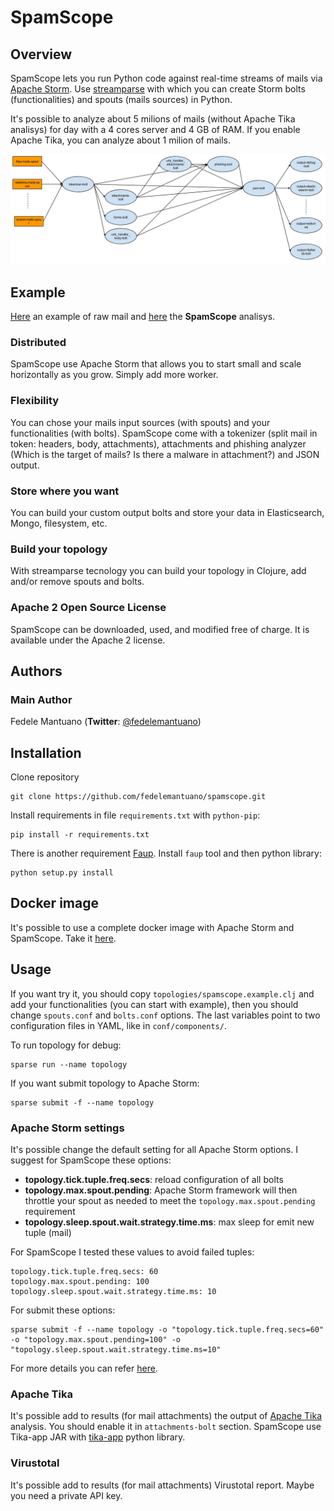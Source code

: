 # SpamScope

## Overview

SpamScope lets you run Python code against real-time streams of mails via [Apache Storm](http://storm.apache.org/). Use [streamparse](https://github.com/Parsely/streamparse) with which you can create Storm bolts (functionalities) and spouts (mails sources) in Python.

It's possible to analyze about 5 milions of mails (without Apache Tika analisys) for day with a 4 cores server and 4 GB of RAM. If you enable Apache Tika, you can analyze about 1 milion of mails.

![Schema topology](doc/images/schema_topology.png?raw=true "Schema topology")

## Example
[Here](https://gist.githubusercontent.com/fedelemantuano/5dd702004c25a46b2bd60de21e67458e/raw/3fdff560c2c6078c416b959ca74567ddcb5470d6/1471832668.1377_3.ivanova.orig) an example of raw mail and [here](https://gist.githubusercontent.com/fedelemantuano/e37095442263a51da7f5bd722532aab3/raw/b0c2b2094b4ecca4f1cb3cc3257ecae663ba84f4/1471832668.1377_3.ivanova.orig.json) the **SpamScope** analisys.

### Distributed
SpamScope use Apache Storm that allows you to start small and scale horizontally as you grow. Simply add more worker.

### Flexibility
You can chose your mails input sources (with spouts) and your functionalities (with bolts). SpamScope come with a tokenizer (split mail in token: headers, body, attachments), attachments and phishing analyzer (Which is the target of mails? Is there a malware in attachment?) and JSON output.

### Store where you want
You can build your custom output bolts and store your data in Elasticsearch, Mongo, filesystem, etc.

### Build your topology
With streamparse tecnology you can build your topology in Clojure, add and/or remove spouts and bolts.

### Apache 2 Open Source License
SpamScope can be downloaded, used, and modified free of charge. It is available under the Apache 2 license.


## Authors

### Main Author
 Fedele Mantuano (**Twitter**: [@fedelemantuano](https://twitter.com/fedelemantuano))


## Installation

Clone repository

```
git clone https://github.com/fedelemantuano/spamscope.git
```

Install requirements in file `requirements.txt` with `python-pip`:

```
pip install -r requirements.txt
```

There is another requirement [Faup](https://github.com/stricaud/faup). Install `faup` tool and then python library:

```
python setup.py install
```

## Docker image

It's possible to use a complete docker image with Apache Storm and SpamScope. Take it [here](https://hub.docker.com/r/fmantuano/spamscope/).


## Usage

If you want try it, you should copy `topologies/spamscope.example.clj` and add your functionalities (you can start with example), then you should change `spouts.conf` and `bolts.conf` options. The last variables point to two configuration files in YAML, like in `conf/components/`.

To run topology for debug:

```
sparse run --name topology
```

If you want submit topology to Apache Storm:

```
sparse submit -f --name topology
```

### Apache Storm settings

It's possible change the default setting for all Apache Storm options. I suggest for SpamScope these options:

 - **topology.tick.tuple.freq.secs**: reload configuration of all bolts
 - **topology.max.spout.pending**: Apache Storm framework will then throttle your spout as needed to meet the `topology.max.spout.pending` requirement
 - **topology.sleep.spout.wait.strategy.time.ms**: max sleep for emit new tuple (mail)

For SpamScope I tested these values to avoid failed tuples:

```
topology.tick.tuple.freq.secs: 60
topology.max.spout.pending: 100
topology.sleep.spout.wait.strategy.time.ms: 10
```

For submit these options:

```
sparse submit -f --name topology -o "topology.tick.tuple.freq.secs=60" -o "topology.max.spout.pending=100" -o "topology.sleep.spout.wait.strategy.time.ms=10"
```

For more details you can refer [here](http://streamparse.readthedocs.io/en/stable/quickstart.html).

### Apache Tika

It's possible add to results (for mail attachments) the output of [Apache Tika](https://tika.apache.org/) analysis. You should enable it in `attachments-bolt` section. SpamScope use Tika-app JAR with [tika-app](https://pypi.python.org/pypi/tika-app) python library.

### Virustotal

It's possible add to results (for mail attachments) Virustotal report. Maybe you need a private API key.
